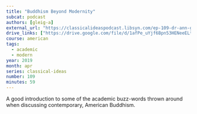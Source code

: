 ```yaml
---
title: "Buddhism Beyond Modernity"
subcat: podcast
authors: [gleig-a]
external_url: "https://classicalideaspodcast.libsyn.com/ep-109-dr-ann-gleig-and-buddhism-beyond-modernity"
drive_links: ["https://drive.google.com/file/d/1afPe_uYjf6Bpn53HENeeELte0KPFLv9O/view?usp=drivesdk"]
course: american
tags:
  - academic
  - modern
year: 2019
month: apr
series: classical-ideas
number: 109
minutes: 59
---
```


A good introduction to some of the academic buzz-words thrown around when discussing contemporary, American Buddhism.
